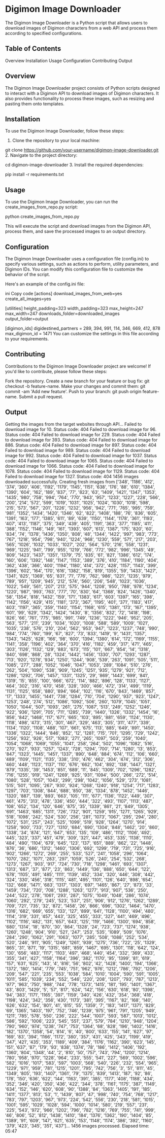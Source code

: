 # Digimon Image Downloader

The Digimon Image Downloader is a Python script that allows users to download images of Digimon characters from a web API and process them according to specified configurations.


## Table of Contents
Overview
Installation
Usage
Configuration
Contributing
Output

## Overview
The Digimon Image Downloader project consists of Python scripts designed to interact with a Digimon API to download images of Digimon characters. It also provides functionality to process these images, such as resizing and pasting them onto templates.

## Installation
To use the Digimon Image Downloader, follow these steps:

1. Clone the repository to your local machine:

git clone https://github.com/your-username/digimon-image-downloader.git
2. Navigate to the project directory:

cd digimon-image-downloader
3. Install the required dependencies:

pip install -r requirements.txt

## Usage
To use the Digimon Image Downloader, you can run the create_images_from_repo.py script:

python create_images_from_repo.py

This will execute the script and download images from the Digimon API, process them, and save the processed images to an output directory.

## Configuration
The Digimon Image Downloader uses a configuration file (config.ini) to specify various settings, such as actions to perform, utility parameters, and Digimon IDs. You can modify this configuration file to customize the behavior of the script.

Here's an example of the config.ini file:

ini
Copy code
[actions]
download_images_from_web=yes
create_all_images=yes

[utilities]
height_padding=323
width_padding=323
max_height=247
max_width=247
downloads_folder=downloaded_images
output_folder=output

[digimon_ids]
digidestined_partners = 289, 394, 991, 114, 346, 669, 412, 878
max_digimon_id = 1471
You can customize the settings in this file according to your requirements.

## Contributing
Contributions to the Digimon Image Downloader project are welcome! If you'd like to contribute, please follow these steps:

Fork the repository.
Create a new branch for your feature or bug fix: git checkout -b feature-name.
Make your changes and commit them: git commit -am 'Add new feature'.
Push to your branch: git push origin feature-name.
Submit a pull request.

## Output
Getting the images from the target websites through API...
Failed to download image for 10. Status code: 404
Failed to download image for 96. Status code: 404
Failed to download image for 229. Status code: 404
Failed to download image for 393. Status code: 404
Failed to download image for 886. Status code: 404
Failed to download image for 897. Status code: 404
Failed to download image for 989. Status code: 404
Failed to download image for 992. Status code: 404
Failed to download image for 1037. Status code: 404
Failed to download image for 1065. Status code: 404
Failed to download image for 1066. Status code: 404
Failed to download image for 1078. Status code: 404
Failed to download image for 1129. Status code: 404
Failed to download image for 1327. Status code: 404
1456 images downloaded successfully.
Creating fresh images from ['348', '1186', '412', '374', '360', '406', '1192', '1179', '1145', '1151', '638', '176', '88', '610', '1384', '1390', '604', '162', '189', '837', '77', '823', '63', '1409', '1421', '1347', '1353', '1435', '980', '758', '994', '764', '770', '943', '957', '1233', '1227', '228', '566', '200', '214', '572', '599', '1019', '1031', '1025', '1024', '1030', '1018', '598', '215', '573', '567', '201', '1226', '1232', '956', '942', '771', '765', '995', '759', '981', '1352', '1434', '1420', '1346', '62', '822', '1408', '188', '76', '836', '605', '1391', '163', '177', '1385', '611', '89', '639', '1150', '1144', '1178', '361', '1193', '407', '413', '1187', '375', '349', '439', '405', '1191', '363', '377', '1185', '411', '388', '1152', '1146', '149', '161', '1393', '607', '613', '1387', '175', '820', '60', '834', '74', '1378', '1436', '1350', '808', '48', '1344', '1422', '997', '983', '773', '767', '1218', '954', '798', '940', '1224', '968', '1230', '559', '571', '217', '203', '565', '1026', '1032', '1033', '1027', '202', '564', '570', '216', '558', '1231', '969', '1225', '941', '799', '955', '1219', '766', '772', '982', '996', '1345', '49', '809', '1423', '1437', '1351', '1379', '75', '835', '61', '821', '1386', '612', '174', '160', '606', '1392', '148', '1147', '1153', '389', '376', '410', '1184', '1190', '404', '362', '438', '366', '400', '1194', '1180', '414', '372', '428', '1157', '1143', '399', '1396', '602', '164', '170', '616', '1382', '158', '819', '1355', '59', '1433', '1427', '1341', '825', '1369', '65', '831', '71', '776', '762', '986', '1221', '1235', '979', '789', '951', '1209', '945', '212', '574', '560', '206', '548', '1023', '1036', '1022', '549', '561', '207', '213', '575', '944', '1208', '950', '788', '978', '1234', '1220', '987', '993', '763', '777', '70', '830', '64', '1368', '824', '1426', '1340', '58', '1354', '818', '1432', '159', '171', '1383', '617', '603', '1397', '165', '398', '1142', '1156', '429', '415', '1181', '373', '367', '1195', '401', '371', '1183', '417', '403', '1197', '365', '359', '1140', '1154', '1168', '615', '1381', '173', '167', '1395', '601', '99', '629', '1342', '1424', '1430', '8', '1356', '832', '72', '1418', '198', '826', '66', '761', '775', '985', '991', '749', '1236', '1222', '946', '952', '205', '563', '577', '211', '239', '1034', '1020', '1008', '588', '589', '1009', '1021', '1035', '238', '576', '210', '204', '562', '953', '947', '1223', '1237', '748', '990', '984', '774', '760', '199', '67', '827', '73', '833', '1419', '9', '1431', '1357', '1343', '1425', '628', '166', '98', '600', '1394', '1380', '614', '172', '1169', '1155', '1141', '358', '1196', '402', '364', '370', '416', '1182', '459', '317', '471', '465', '303', '1126', '1132', '129', '883', '673', '115', '101', '667', '854', '14', '1318', '840', '698', '868', '28', '1324', '1442', '1456', '1330', '707', '1293', '1287', '713', '920', '1278', '934', '1250', '1244', '908', '539', '263', '1091', '505', '511', '1085', '277', '288', '1052', '1046', '1047', '1053', '289', '1084', '510', '276', '262', '504', '1090', '538', '909', '1245', '1251', '935', '1279', '921', '712', '1286', '1292', '706', '1457', '1331', '1325', '29', '869', '1443', '699', '841', '1319', '15', '855', '100', '666', '672', '114', '882', '896', '128', '1133', '1127', '464', '302', '316', '470', '458', '328', '300', '466', '472', '314', '499', '1119', '1131', '1125', '658', '880', '894', '664', '102', '116', '670', '843', '1469', '857', '17', '1333', '1455', '1441', '738', '1284', '710', '704', '1290', '937', '923', '1247', '1253', '248', '274', '512', '1086', '1092', '506', '260', '1079', '1045', '1051', '1050', '1044', '507', '1093', '261', '275', '1087', '513', '249', '1252', '1246', '922', '936', '1291', '705', '711', '1285', '739', '1440', '1326', '1332', '1454', '16', '856', '842', '1468', '117', '671', '665', '103', '895', '881', '659', '1124', '1130', '1118', '498', '473', '315', '301', '467', '329', '463', '305', '311', '477', '339', '1134', '1120', '1108', '488', '107', '661', '675', '113', '885', '649', '891', '1450', '1336', '1322', '1444', '846', '852', '12', '1281', '715', '701', '1295', '729', '1242', '1256', '932', '926', '517', '1083', '271', '265', '1097', '503', '259', '1040', '1054', '1068', '1069', '1055', '1041', '258', '264', '502', '1096', '1082', '516', '270', '927', '933', '1257', '1243', '728', '1294', '700', '714', '1280', '13', '853', '847', '1323', '1445', '1451', '1337', '890', '648', '884', '674', '112', '106', '660', '489', '1109', '1121', '1135', '338', '310', '476', '462', '304', '474', '312', '306', '460', '448', '1123', '1137', '110', '676', '662', '104', '892', '138', '1447', '1321', '879', '1335', '39', '1453', '851', '689', '11', '845', '1309', '702', '1296', '1282', '716', '1255', '919', '1241', '1269', '925', '931', '1094', '500', '266', '272', '514', '1080', '528', '1057', '1043', '299', '298', '1042', '1056', '529', '273', '1081', '515', '501', '1095', '267', '930', '924', '1268', '1240', '918', '1254', '717', '1283', '1297', '703', '1308', '844', '688', '850', '38', '1334', '878', '1452', '1446', '1320', '887', '139', '893', '663', '105', '111', '677', '1136', '1122', '449', '307', '461', '475', '313', '478', '336', '450', '444', '322', '493', '1107', '1113', '487', '108', '652', '134', '120', '646', '875', '35', '1339', '861', '21', '849', '1305', '691', '1463', '685', '1311', '726', '732', '901', '1259', '915', '1271', '1265', '929', '518', '1098', '242', '524', '530', '256', '281', '1073', '1067', '295', '294', '280', '1072', '531', '257', '243', '525', '1099', '519', '928', '1264', '1270', '914', '1258', '900', '733', '727', '1310', '684', '690', '1304', '848', '1462', '20', '860', '1338', '34', '874', '121', '647', '653', '135', '109', '486', '1112', '1106', '492', '445', '323', '337', '451', '479', '309', '321', '447', '453', '335', '1138', '1110', '484', '490', '1104', '679', '645', '123', '137', '651', '889', '862', '22', '1448', '876', '36', '686', '1312', '1460', '1306', '692', '1299', '719', '731', '725', '916', '902', '1266', '1272', '269', '255', '533', '527', '241', '1058', '296', '1064', '1070', '282', '1071', '283', '297', '1059', '526', '240', '254', '532', '268', '1273', '1267', '903', '917', '724', '730', '718', '1298', '1461', '693', '1307', '1313', '687', '37', '877', '23', '863', '1449', '136', '888', '650', '644', '122', '678', '1105', '491', '485', '1111', '1139', '452', '334', '320', '446', '308', '442', '324', '330', '456', '318', '1115', '481', '495', '1101', '126', '640', '898', '654', '132', '668', '1471', '683', '1317', '1303', '697', '1465', '867', '27', '873', '33', '1459', '734', '720', '708', '1288', '1263', '1277', '913', '907', '536', '250', '244', '522', '278', '1061', '293', '287', '1075', '1049', '1048', '286', '1074', '1060', '292', '279', '245', '523', '537', '251', '906', '912', '1276', '1262', '1289', '709', '721', '735', '32', '872', '1458', '26', '866', '696', '1302', '1464', '1470', '1316', '682', '669', '655', '133', '127', '899', '641', '1128', '1100', '494', '480', '1114', '319', '331', '457', '443', '325', '455', '333', '327', '441', '469', '496', '1102', '1116', '482', '131', '657', '643', '125', '119', '1466', '1300', '694', '858', '680', '1314', '18', '870', '30', '864', '1328', '24', '723', '737', '1274', '938', '1260', '1248', '904', '910', '521', '247', '253', '535', '1089', '509', '1076', '284', '290', '1062', '291', '1063', '1077', '285', '508', '1088', '252', '534', '520', '246', '911', '905', '1249', '1261', '939', '1275', '736', '722', '25', '1329', '865', '31', '871', '19', '1315', '681', '859', '1467', '695', '1301', '118', '642', '124', '130', '656', '483', '1117', '1103', '497', '468', '440', '454', '332', '369', '433', '355', '341', '427', '1158', '1164', '396', '382', '1170', '95', '1399', '81', '619', '157', '631', '625', '143', '4', '816', '56', '802', '42', '1428', '1400', '194', '1366', '1372', '180', '1414', '779', '745', '751', '962', '976', '1212', '786', '792', '1206', '209', '547', '221', '235', '553', '1038', '584', '1010', '1004', '590', '591', '1005', '1011', '585', '1039', '234', '552', '546', '220', '208', '1207', '793', '787', '1213', '977', '963', '750', '988', '744', '778', '1373', '1415', '181', '195', '1401', '1367', '43', '803', '1429', '5', '57', '817', '624', '142', '156', '630', '618', '80', '1398', '94', '383', '1171', '1165', '397', '1159', '340', '426', '432', '354', '368', '418', '1198', '424', '342', '356', '430', '1173', '381', '395', '1167', '82', '168', '140', '626', '632', '154', '801', '41', '815', '55', '1359', '7', '183', '1417', '1371', '829', '69', '1365', '1403', '197', '752', '746', '1239', '975', '961', '791', '1205', '949', '1211', '785', '578', '550', '236', '222', '544', '1007', '593', '587', '1013', '1012', '586', '592', '1006', '223', '545', '551', '237', '579', '784', '1210', '948', '1204', '790', '960', '974', '1238', '747', '753', '1364', '68', '828', '196', '1402', '1416', '182', '1370', '1358', '54', '814', '6', '40', '800', '633', '155', '141', '627', '97', '169', '83', '394', '1166', '1172', '380', '357', '431', '425', '343', '1199', '419', '347', '421', '435', '353', '1189', '409', '384', '1176', '1162', '390', '623', '145', '151', '637', '87', '179', '93', '838', '1374', '78', '186', '1412', '1406', '192', '1360', '804', '1348', '44', '2', '810', '50', '757', '743', '794', '1200', '1214', '780', '958', '970', '1228', '964', '233', '555', '541', '227', '569', '1002', '596', '582', '1016', '1017', '583', '597', '1003', '568', '540', '226', '232', '554', '965', '1229', '971', '959', '781', '1215', '1201', '795', '742', '756', '3', '51', '811', '45', '1349', '805', '193', '1407', '1361', '79', '1375', '839', '1413', '187', '92', '86', '178', '150', '636', '622', '144', '1163', '391', '385', '1177', '408', '1188', '434', '352', '346', '420', '350', '436', '422', '344', '378', '1161', '1175', '387', '1149', '634', '152', '146', '620', '608', '90', '1388', '84', '1363', '1405', '191', '185', '1411', '1377', '813', '53', '1', '1439', '807', '47', '998', '740', '754', '768', '1217', '783', '797', '1203', '967', '973', '224', '542', '556', '230', '218', '581', '1015', '1001', '595', '1029', '1028', '594', '1000', '1014', '580', '219', '557', '231', '225', '543', '972', '966', '1202', '796', '782', '1216', '769', '755', '741', '999', '46', '806', '52', '812', '1438', '1410', '184', '1376', '1362', '190', '1404', '85', '1389', '91', '609', '147', '621', '635', '153', '1148', '1174', '386', '392', '1160', '379', '423', '345', '351', '437']...
1456 images processed.
Elapsed time: 05:47
